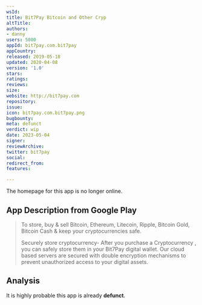 ```yaml
---
wsId: 
title: Bit7Pay Bitcoin and Other Cryp
altTitle: 
authors:
- danny 
users: 5000
appId: bit7pay.com.bit7pay
appCountry: 
released: 2019-05-18
updated: 2020-04-08
version: '1.0'
stars: 
ratings: 
reviews: 
size: 
website: http://bit7pay.com
repository: 
issue: 
icon: bit7pay.com.bit7pay.png
bugbounty: 
meta: defunct
verdict: wip
date: 2023-05-04
signer: 
reviewArchive: 
twitter: bit7pay
social: 
redirect_from: 
features: 

---
```


The homepage for this app is no longer online. 

## App Description from Google Play 

> To store, buy & sell Bitcoin, Ethereum, Litecoin, Ripple, Bitcoin Gold, Bitcoin Cash & keep your cryptocurrencies safe. 
>
> Securely store cryptocurrency- After you purchase a Cryptocurrency , you can safely store them in your Bit7Pay digital wallet. Our cloud based servers are secured with double encryption mechanisms to prevent unauthorized access to your digital assets.

## Analysis 

It is highly probable this app is already **defunct**.




